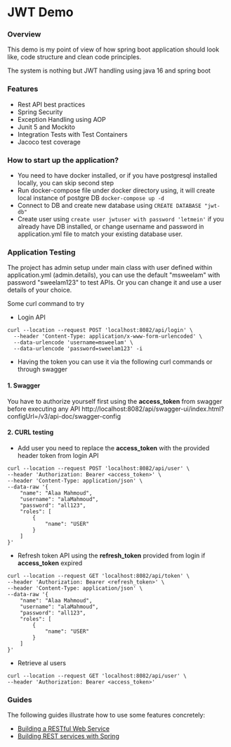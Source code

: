# JWT Demo

### Overview
This demo is my point of view of how spring boot application should look like, code structure and clean code principles.

The system is nothing but JWT handling using java 16 and spring boot 

### Features
* Rest API best practices 
* Spring Security 
* Exception Handling using AOP
* Junit 5 and Mockito
* Integration Tests with Test Containers
* Jacoco test coverage

### How to start up the application?
* You need to have docker installed, or if you have postgresql installed locally, you can skip second step
* Run docker-compose file under docker directory using, it will create local instance of postgre DB
```docker-compose up -d```
* Connect to DB and create new database using ``CREATE DATABASE "jwt-db"``
* Create user using ``create user jwtuser with password 'letmein'`` if you already have DB installed, or change username and password in application.yml file to match your existing database user.


### Application Testing
The project has admin setup under main class with user defined within application.yml (admin.details), you can use the default "msweelam" with password "sweelam123" to test APIs.
Or you can change it and use a user details of your choice.

Some curl command to try
* Login API
````
curl --location --request POST 'localhost:8082/api/login' \
  --header 'Content-Type: application/x-www-form-urlencoded' \
  --data-urlencode 'username=msweelam' \
  --data-urlencode 'password=sweelam123' -i 
````

* Having the token you can use it via the following curl commands or through swagger

#### 1. Swagger
You have to authorize yourself first using the **access_token** from swagger before executing any API
http://localhost:8082/api/swagger-ui/index.html?configUrl=/v3/api-doc/swagger-config

#### 2. CURL testing
* Add user you need to replace the **access_token** with the provided header token from login API 
````
curl --location --request POST 'localhost:8082/api/user' \
--header 'Authorization: Bearer <access_token>' \
--header 'Content-Type: application/json' \
--data-raw '{
    "name": "Alaa Mahmoud",
    "username": "alaMahmoud",
    "password": "all123",
    "roles": [
        {
            "name": "USER"
        }
    ]
}'
````
* Refresh token API using the **refresh_token** provided from login if **access_token** expired
````
curl --location --request GET 'localhost:8082/api/token' \
--header 'Authorization: Bearer <refresh_token>' \
--header 'Content-Type: application/json' \
--data-raw '{
    "name": "Alaa Mahmoud",
    "username": "alaMahmoud",
    "password": "all123",
    "roles": [
        {
            "name": "USER"
        }
    ]
}'
````
* Retrieve al users 
````
curl --location --request GET 'localhost:8082/api/user' \
--header 'Authorization: Bearer <access_token>'
````

### Guides

The following guides illustrate how to use some features concretely:

* [Building a RESTful Web Service](https://spring.io/guides/gs/rest-service/)
* [Building REST services with Spring](https://spring.io/guides/tutorials/bookmarks/)

